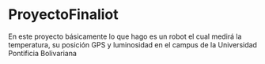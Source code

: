 # ProyectoFinaliot
En este proyecto básicamente lo que hago es un robot el cual medirá la temperatura, su posición GPS y luminosidad en el campus de la Universidad Pontificia Bolivariana
